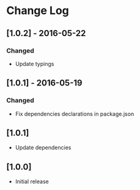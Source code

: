 # Change Log

## [1.0.2] - 2016-05-22

### Changed
- Update typings

## [1.0.1] - 2016-05-19

### Changed
- Fix dependencies declarations in package.json

## [1.0.1]

* Update dependencies

## [1.0.0]

* Initial release